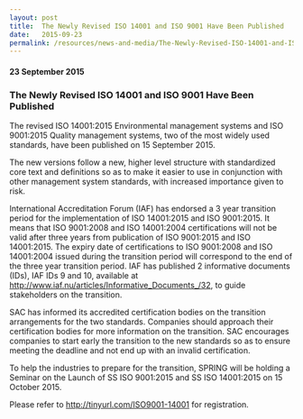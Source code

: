 ```yaml
---
layout: post
title:  The Newly Revised ISO 14001 and ISO 9001 Have Been Published
date:   2015-09-23
permalink: /resources/news-and-media/The-Newly-Revised-ISO-14001-and-ISO-9001-Have-Been-Published
---
```

#### 23 September 2015
### **The Newly Revised ISO 14001 and ISO 9001 Have Been Published**

The revised  ISO 14001:2015 Environmental management systems and ISO 9001:2015 Quality management systems, two of the most widely used standards, have been published on 15 September 2015.
 
The new versions follow a new, higher level structure with standardized core text and definitions so as to make it easier to use in conjunction with other management system standards, with increased importance given to risk.
 
International Accreditation Forum (IAF) has endorsed a 3 year transition period for the implementation of ISO 14001:2015 and ISO 9001:2015.  It means that ISO 9001:2008 and ISO 14001:2004 certifications will not be valid after three years from publication of ISO 9001:2015 and ISO 14001:2015.  The expiry date of certifications to ISO 9001:2008 and ISO 14001:2004 issued during the transition period will correspond to the end of the three year transition period.  IAF has published 2 informative documents (IDs), IAF IDs 9 and 10, available at
http://www.iaf.nu/articles/Informative_Documents_/32, to guide stakeholders on the transition.
 
SAC has informed its accredited certification bodies on the transition arrangements for the two standards.  Companies should approach their certification bodies for more information on the  transition.  SAC encourages companies to start early the transition to the new standards so as to ensure meeting the deadline and not end up with an invalid certification.
 
To help the industries to prepare for the transition, SPRING will be holding a Seminar on the Launch of SS ISO 9001:2015 and SS ISO 14001:2015 on 15 October 2015.
 
Please refer to http://tinyurl.com/ISO9001-14001 for registration.
